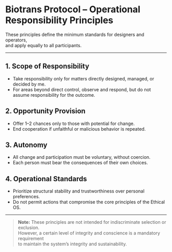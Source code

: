 # Biotrans Protocol – Operational Responsibility Principles

These principles define the minimum standards for designers and operators,  
and apply equally to all participants.

---

## 1. Scope of Responsibility
- Take responsibility only for matters directly designed, managed, or decided by me.
- For areas beyond direct control, observe and respond, but do not assume responsibility for the outcome.

## 2. Opportunity Provision
- Offer 1–2 chances only to those with potential for change.
- End cooperation if unfaithful or malicious behavior is repeated.

## 3. Autonomy
- All change and participation must be voluntary, without coercion.
- Each person must bear the consequences of their own choices.

## 4. Operational Standards
- Prioritize structural stability and trustworthiness over personal preferences.
- Do not permit actions that compromise the core principles of the Ethical OS.

---

> **Note:** These principles are not intended for indiscriminate selection or exclusion.  
> However, a certain level of integrity and conscience is a mandatory requirement  
> to maintain the system’s integrity and sustainability.
